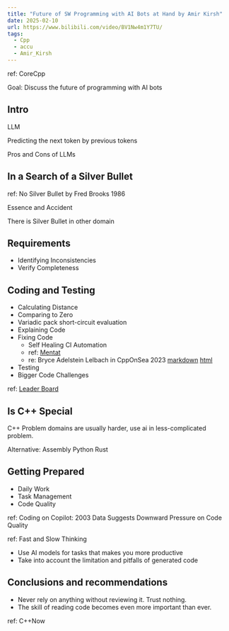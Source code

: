 ```yaml
---
title: "Future of SW Programming with AI Bots at Hand by Amir Kirsh"
date: 2025-02-10
url: https://www.bilibili.com/video/BV1Nw4m1Y7TU/
tags:
  - Cpp
  - accu
  - Amir_Kirsh
---
```


ref: CoreCpp

Goal: Discuss the future of programming with AI bots

## Intro

LLM

Predicting the next token by previous tokens

Pros and Cons of LLMs

## In a Search of a Silver Bullet

ref: No Silver Bullet by Fred Brooks 1986

Essence and Accident

There is Silver Bullet in other domain

## Requirements

- Identifying Inconsistencies
- Verify Completeness

## Coding and Testing

- Calculating Distance
- Comparing to Zero
- Variadic pack short-circuit evaluation
- Explaining Code
- Fixing Code
  - Self Healing CI Automation
  - ref: [Mentat](hhttps://mentat.ai/)
  - re: Bryce Adelstein Lelbach in CppOnSea 2023 [markdown](../../CppOnSea/2023/endnote_ai-assisted_software_engineering.md) [html](../../CppOnSea/2023/endnote_ai-assisted_software_engineering.html)
- Testing
- Bigger Code Challenges

ref: [Leader Board](https://evalplus.github.io/leaderboard.html)

## Is C++ Special

C++ Problem domains are usually harder, use ai in less-complicated problem.

Alternative: Assembly Python Rust

## Getting Prepared

- Daily Work
- Task Management
- Code Quality

ref: Coding on Copilot: 2003 Data Suggests Downward Pressure on Code Quality

ref: Fast and Slow Thinking

- Use AI models for tasks that makes you more productive
- Take into account the limitation and pitfalls of generated code

## Conclusions and recommendations

- Never rely on anything without reviewing it. Trust nothing.
- The skill of reading code becomes even more important than ever.

ref: C++Now
